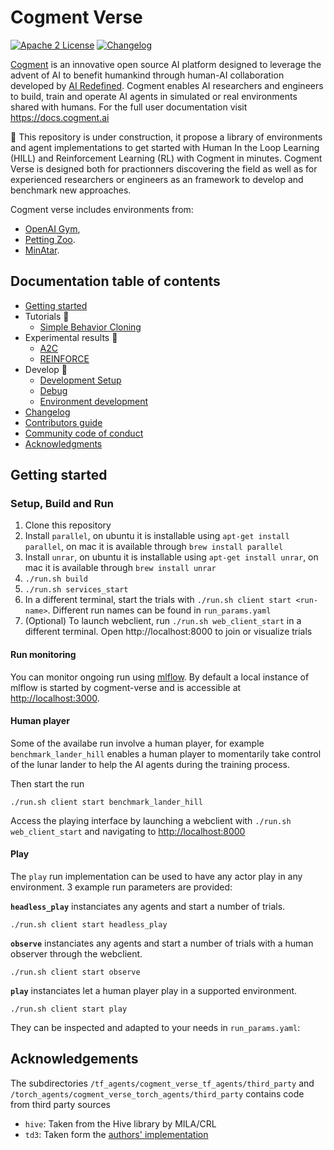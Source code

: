 # Cogment Verse

[![Apache 2 License](https://img.shields.io/badge/license-Apache%202-green?style=flat-square)](./LICENSE) [![Changelog](https://img.shields.io/badge/-Changelog%20-blueviolet?style=flat-square)](./CHANGELOG.md)

[Cogment](https://cogment.ai) is an innovative open source AI platform designed to leverage the advent of AI to benefit humankind through human-AI collaboration developed by [AI Redefined](https://ai-r.com). Cogment enables AI researchers and engineers to build, train and operate AI agents in simulated or real environments shared with humans. For the full user documentation visit <https://docs.cogment.ai>

🚧 This repository is under construction, it propose a library of environments and agent implementations to get started with Human In the Loop Learning (HILL) and Reinforcement Learning (RL) with Cogment in minutes. Cogment Verse is designed both for practionners discovering the field as well as for experienced researchers or engineers as an framework to develop and benchmark new approaches.

Cogment verse includes environments from:

- [OpenAI Gym](https://gym.openai.com),
- [Petting Zoo](https://www.pettingzoo.ml).
- [MinAtar](https://github.com/kenjyoung/MinAtar).

## Documentation table of contents

- [Getting started](#getting-started)
- Tutorials 🚧
  - [Simple Behavior Cloning](/docs/tutorials/simple_bc.md)
- Experimental results 🚧
  - [A2C](/docs/results/a2c.md)
  - [REINFORCE](/docs/results/REINFORCE.md)
- Develop 🚧
  - [Development Setup](/docs/development_setup.md)
  - [Debug](#debug)
  - [Environment development](/docs/environment.md)
- [Changelog](/CHANGELOG.md)
- [Contributors guide](/CONTRIBUTING.md)
- [Community code of conduct](/CODE_OF_CONDUCT.md)
- [Acknowledgments](#acknowledgements)

## Getting started

### Setup, Build and Run

1. Clone this repository
2. Install `parallel`, on ubuntu it is installable using `apt-get install parallel`, on mac it is available through `brew install parallel`
3. Install `unrar`, on ubuntu it is installable using `apt-get install unrar`, on mac it is available through `brew install unrar`
4. `./run.sh build`
4. `./run.sh services_start`
5. In a different terminal, start the trials with `./run.sh client start <run-name>`.
   Different run names can be found in `run_params.yaml`
6. (Optional) To launch webclient, run `./run.sh web_client_start` in a different
   terminal. Open http://localhost:8000 to join or visualize trials

#### Run monitoring

You can monitor ongoing run using [mlflow](https://mlflow.org). By default a local instance of mlflow is started by cogment-verse and is accessible at <http://localhost:3000>.

#### Human player

Some of the availabe run involve a human player,
for example `benchmark_lander_hill` enables a human player
to momentarily take control of the lunar lander to help the
AI agents during the training process.

Then start the run

```console
./run.sh client start benchmark_lander_hill
```

Access the playing interface by launching a webclient with
`./run.sh web_client_start` and navigating to <http://localhost:8000>

#### **Play**

The `play` run implementation can be used to have any actor play in any environment. 3 example run parameters are provided:

**`headless_play`** instanciates any agents and start a number of trials.

```console
./run.sh client start headless_play
```

**`observe`** instanciates any agents and start a number of trials with a human observer through the webclient.

```console
./run.sh client start observe
```

**`play`** instanciates let a human player play in a supported environment.

```console
./run.sh client start play
```

They can be inspected and adapted to your needs in `run_params.yaml`:

## Acknowledgements

The subdirectories `/tf_agents/cogment_verse_tf_agents/third_party` and `/torch_agents/cogment_verse_torch_agents/third_party` contains code from third party sources

- `hive`: Taken from the Hive library by MILA/CRL
- `td3`: Taken form the [authors' implementation](https://github.com/sfujim/TD3)
